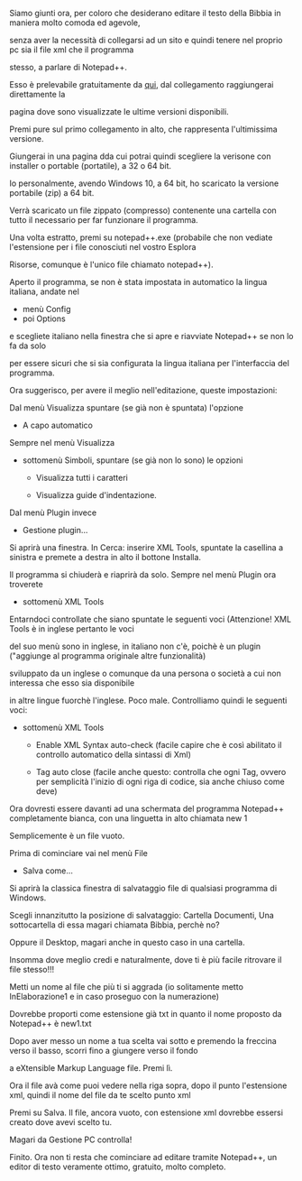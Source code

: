 Siamo giunti ora, per coloro che desiderano editare il testo della Bibbia in maniera molto comoda ed agevole, 

senza aver la necessità di collegarsi ad un sito e quindi tenere nel proprio pc sia il file xml che il programma

stesso, a parlare di Notepad++.

Esso è prelevabile gratuitamente da [qui](https://notepad-plus-plus.org/downloads/), dal collegamento raggiungerai direttamente la 

pagina dove sono visualizzate le ultime versioni disponibili.

Premi pure sul primo collegamento in alto, che rappresenta l'ultimissima versione.

Giungerai in una pagina dda cui potrai quindi scegliere la verisone con installer o portable (portatile), a 32 o 64 bit.

Io personalmente, avendo Windows 10, a 64 bit, ho scaricato la versione portabile (zip) a 64 bit.

Verrà scaricato un file zippato (compresso) contenente una cartella con tutto il necessario per far funzionare il programma.

Una volta estratto, premi su notepad++.exe (probabile che non vediate l'estensione per i file conosciuti nel vostro Esplora

Risorse, comunque è l'unico file chiamato notepad++).

Aperto il programma, se non è stata impostata in automatico la lingua italiana, andate nel

* menù Config
 * poi Options
 
e scegliete italiano nella finestra che si apre e riavviate Notepad++ se non lo fa da solo

per essere sicuri che si sia configurata la lingua italiana per l'interfaccia del programma.

Ora suggerisco, per avere il meglio nell'editazione, queste impostazioni:

Dal menù Visualizza spuntare (se già non è spuntata) l'opzione

* A capo automatico

Sempre nel menù Visualizza 

* sottomenù Simboli, spuntare (se già non lo sono) le opzioni

  * Visualizza tutti i caratteri 

  * Visualizza guide d'indentazione. 

Dal menù Plugin invece

* Gestione plugin...

Si aprirà una finestra. In Cerca: inserire XML Tools, spuntate la casellina a sinistra e premete a destra in alto il bottone Installa.

Il programma si chiuderà e riaprirà da solo. Sempre nel menù Plugin ora troverete 

* sottomenù XML Tools

Entarndoci controllate che siano spuntate le seguenti voci (Attenzione! XML Tools è in inglese pertanto le voci

del suo menù sono in inglese, in italiano non c'è, poichè è un plugin ("aggiunge al programma originale altre funzionalità)

sviluppato da un inglese o comunque da una persona o società a cui non interessa che esso sia disponibile

in altre lingue fuorchè l'inglese. Poco male. Controlliamo quindi le seguenti voci:

* sottomenù XML Tools

  * Enable XML Syntax auto-check (facile capire che è così abilitato il controllo automatico della sintassi di Xml) 

  * Tag auto close (facile anche questo: controlla che ogni Tag, ovvero per semplicità l'inizio di ogni riga di codice, sia anche chiuso come deve)

Ora dovresti essere davanti ad una schermata del programma Notepad++ completamente bianca, con una linguetta in alto chiamata new 1

Semplicemente è un file vuoto. 

Prima di cominciare vai nel menù File

* Salva come...

Si aprirà la classica finestra di salvataggio file di qualsiasi programma di Windows.

Scegli innanzitutto la posizione di salvataggio: Cartella Documenti, Una sottocartella di essa magari chiamata Bibbia, perchè no?

Oppure il Desktop, magari anche in questo caso in una cartella.

Insomma dove meglio credi e naturalmente, dove ti è più facile ritrovare il file stesso!!!

Metti un nome al file che più ti si aggrada (io solitamente metto InElaborazione1 e in caso proseguo con la numerazione)

Dovrebbe proporti come estensione già txt in quanto il nome proposto da Notepad++ è new1.txt

Dopo aver messo un nome a tua scelta vai sotto e premendo la freccina verso il basso, scorri fino a giungere verso il fondo

a eXtensible Markup Language file. Premi lì.

Ora il file avà come puoi vedere nella riga sopra, dopo il punto l'estensione xml, quindi il nome del file da te scelto punto xml

Premi su Salva. Il file, ancora vuoto, con estensione xml dovrebbe essersi creato dove avevi scelto tu.

Magari da Gestione PC controlla!

Finito. Ora non ti resta che cominciare ad editare tramite Notepad++, un editor di testo veramente ottimo, gratuito, molto completo.
